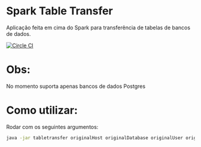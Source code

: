 # Spark Table Transfer
Aplicação feita em cima do Spark para transferência de tabelas de bancos de dados.

[![Circle CI](https://circleci.com/gh/xdevelsistemas/spark-table-transfer/tree/publish.svg?style=svg)](https://circleci.com/gh/xdevelsistemas/spark-table-transfer/tree/publish)

# Obs:
No momento suporta apenas bancos de dados Postgres

# Como utilizar:
Rodar com os seguintes argumentos:

```bash
java -jar tabletransfer originalHost originalDatabase originalUser originalPassword originalTable destinationHost destinationTable destinationUser destinationPasswordl destinationTable
```
